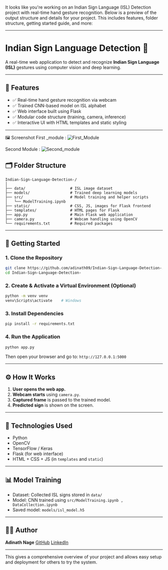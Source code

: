 It looks like you're working on an Indian Sign Language (ISL) Detection project with real-time hand gesture recognition. Below is a preview of the output structure and details for your project. This includes features, folder structure, getting started guide, and more:

---

# Indian Sign Language Detection 🤟

A real-time web application to detect and recognize **Indian Sign Language (ISL)** gestures using computer vision and deep learning.

---

## 📌 Features

* ✅ Real-time hand gesture recognition via webcam
* ✅ Trained CNN-based model on ISL alphabet
* ✅ Web interface built using Flask
* ✅ Modular code structure (training, camera, inference)
* ✅ Interactive UI with HTML templates and static styling

---

🖼️ Screenshot
First _module :
![First_Module](https://github.com/user-attachments/assets/62925a7f-2d10-4258-8fec-84df36ddf1c9)




Second Module :
![Second_module](https://github.com/user-attachments/assets/1270cdde-f61c-40a2-b386-47bdc2d4241e)


## 🗂️ Folder Structure

```
Indian-Sign-Language-Detection-/
│
├── data/                    # ISL image dataset
├── models/                  # Trained deep learning models
├── src/                     # Model training and helper scripts
│   └── ModelTraining.ipynb
├── static/                  # CSS, JS, images for Flask frontend
├── templates/               # HTML pages for Flask
├── app.py                   # Main Flask web application
├── camera.py                # Webcam handling using OpenCV
└── requirements.txt         # Required packages
```

---

## 🚀 Getting Started

### 1. Clone the Repository

```bash
git clone https://github.com/adinath09/Indian-Sign-Language-Detection-.git
cd Indian-Sign-Language-Detection-
```

### 2. Create & Activate a Virtual Environment (Optional)

```bash
python -m venv venv
venv\Scripts\activate    # Windows
```

### 3. Install Dependencies

```bash
pip install -r requirements.txt
```

### 4. Run the Application

```bash
python app.py
```

Then open your browser and go to: `http://127.0.0.1:5000`

---

## ⚙️ How It Works

1. **User opens the web app.**
2. **Webcam starts** using `camera.py`.
3. **Captured frame** is passed to the trained model.
4. **Predicted sign** is shown on the screen.

---

## 🧠 Technologies Used

* Python
* OpenCV
* TensorFlow / Keras
* Flask (for web interface)
* HTML + CSS + JS (in `templates` and `static`)

---

## 📊 Model Training

* Dataset: Collected ISL signs stored in `data/`
* Model: CNN trained using `src/ModelTraining.ipynb , DataCollection.ipynb`
* Saved model: `models/isl_model.h5`

---

## 🙋‍♂️ Author

**Adinath Nage**
[GitHub](https://github.com/adinath09)
[LinkedIn](https://linkedin.com/in/adinathnage)

---

This gives a comprehensive overview of your project and allows easy setup and deployment for others to try the system.

